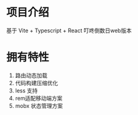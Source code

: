 # 项目介绍
基于 Vite + Typescript + React 叮咚倒数日web版本

# 拥有特性
1. 路由动态加载
2. 代码构建压缩优化
3. less 支持
4. rem适配移动端方案
5. mobx 状态管理方案

